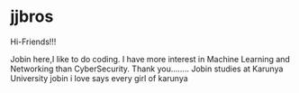 # jjbros

Hi-Friends!!!


Jobin here,I like to do coding.
I have more interest in Machine Learning and Networking than CyberSecurity.
Thank you........
Jobin studies at Karunya University
jobin i love says every girl of karunya
